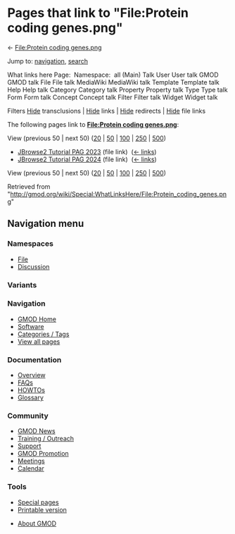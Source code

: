 <div id="mw-page-base" class="noprint">

</div>

<div id="mw-head-base" class="noprint">

</div>

<div id="content" class="mw-body" role="main">

<span id="top"></span>

<div id="mw-js-message" style="display:none;">

</div>



# <span dir="auto">Pages that link to "File:Protein coding genes.png"</span>

<div id="bodyContent">

<div id="contentSub">

← [File:Protein coding
genes.png](/wiki/File:Protein_coding_genes.png "File:Protein coding genes.png")

</div>

<div id="jump-to-nav" class="mw-jump">

Jump to: [navigation](#mw-navigation), [search](#p-search)

</div>

<div id="mw-content-text">

What links here Page:  Namespace:  all (Main) Talk User User talk GMOD
GMOD talk File File talk MediaWiki MediaWiki talk Template Template talk
Help Help talk Category Category talk Property Property talk Type Type
talk Form Form talk Concept Concept talk Filter Filter talk Widget
Widget talk

Filters
[Hide](/mediawiki/index.php?title=Special:WhatLinksHere/File:Protein_coding_genes.png&hidetrans=1 "Special:WhatLinksHere/File:Protein coding genes.png")
transclusions \|
[Hide](/mediawiki/index.php?title=Special:WhatLinksHere/File:Protein_coding_genes.png&hidelinks=1 "Special:WhatLinksHere/File:Protein coding genes.png")
links \|
[Hide](/mediawiki/index.php?title=Special:WhatLinksHere/File:Protein_coding_genes.png&hideredirs=1 "Special:WhatLinksHere/File:Protein coding genes.png")
redirects \|
[Hide](/mediawiki/index.php?title=Special:WhatLinksHere/File:Protein_coding_genes.png&hideimages=1 "Special:WhatLinksHere/File:Protein coding genes.png")
file links

The following pages link to **[File:Protein coding
genes.png](/wiki/File:Protein_coding_genes.png "File:Protein coding genes.png")**:

View (previous 50 \| next 50)
([20](/mediawiki/index.php?title=Special:WhatLinksHere/File:Protein_coding_genes.png&limit=20 "Special:WhatLinksHere/File:Protein coding genes.png")
\|
[50](/mediawiki/index.php?title=Special:WhatLinksHere/File:Protein_coding_genes.png&limit=50 "Special:WhatLinksHere/File:Protein coding genes.png")
\|
[100](/mediawiki/index.php?title=Special:WhatLinksHere/File:Protein_coding_genes.png&limit=100 "Special:WhatLinksHere/File:Protein coding genes.png")
\|
[250](/mediawiki/index.php?title=Special:WhatLinksHere/File:Protein_coding_genes.png&limit=250 "Special:WhatLinksHere/File:Protein coding genes.png")
\|
[500](/mediawiki/index.php?title=Special:WhatLinksHere/File:Protein_coding_genes.png&limit=500 "Special:WhatLinksHere/File:Protein coding genes.png"))

- [JBrowse2 Tutorial PAG
  2023](/wiki/JBrowse2_Tutorial_PAG_2023 "JBrowse2 Tutorial PAG 2023")
  (file link) ‎ <span class="mw-whatlinkshere-tools">([←
  links](/mediawiki/index.php?title=Special:WhatLinksHere&target=JBrowse2+Tutorial+PAG+2023 "Special:WhatLinksHere"))</span>
- [JBrowse2 Tutorial PAG
  2024](/wiki/JBrowse2_Tutorial_PAG_2024 "JBrowse2 Tutorial PAG 2024")
  (file link) ‎ <span class="mw-whatlinkshere-tools">([←
  links](/mediawiki/index.php?title=Special:WhatLinksHere&target=JBrowse2+Tutorial+PAG+2024 "Special:WhatLinksHere"))</span>

View (previous 50 \| next 50)
([20](/mediawiki/index.php?title=Special:WhatLinksHere/File:Protein_coding_genes.png&limit=20 "Special:WhatLinksHere/File:Protein coding genes.png")
\|
[50](/mediawiki/index.php?title=Special:WhatLinksHere/File:Protein_coding_genes.png&limit=50 "Special:WhatLinksHere/File:Protein coding genes.png")
\|
[100](/mediawiki/index.php?title=Special:WhatLinksHere/File:Protein_coding_genes.png&limit=100 "Special:WhatLinksHere/File:Protein coding genes.png")
\|
[250](/mediawiki/index.php?title=Special:WhatLinksHere/File:Protein_coding_genes.png&limit=250 "Special:WhatLinksHere/File:Protein coding genes.png")
\|
[500](/mediawiki/index.php?title=Special:WhatLinksHere/File:Protein_coding_genes.png&limit=500 "Special:WhatLinksHere/File:Protein coding genes.png"))

</div>

<div class="printfooter">

Retrieved from
"<http://gmod.org/wiki/Special:WhatLinksHere/File:Protein_coding_genes.png>"

</div>

<div id="catlinks" class="catlinks catlinks-allhidden">

</div>

<div class="visualClear">

</div>

</div>

</div>

<div id="mw-navigation">

## Navigation menu

<div id="mw-head">



<div id="left-navigation">

<div id="p-namespaces" class="vectorTabs" role="navigation"
aria-labelledby="p-namespaces-label">

### Namespaces

- <span id="ca-nstab-image"><a href="/wiki/File:Protein_coding_genes.png" accesskey="c"
  title="View the file page [c]">File</a></span>
- <span id="ca-talk"><a
  href="/mediawiki/index.php?title=File_talk:Protein_coding_genes.png&amp;action=edit&amp;redlink=1"
  accesskey="t"
  title="Discussion about the content page [t]">Discussion</a></span>

</div>

<div id="p-variants" class="vectorMenu emptyPortlet" role="navigation"
aria-labelledby="p-variants-label">

### 

### Variants[](#)

<div class="menu">

</div>

</div>

</div>

<div id="right-navigation">





</div>



</div>

</div>

</div>

<div id="mw-panel">

<div id="p-logo" role="banner">

<a href="/wiki/Main_Page"
style="background-image: url(http://gmod.org/images/GMOD-cogs.png);"
title="Visit the main page"></a>

</div>

<div id="p-Navigation" class="portal" role="navigation"
aria-labelledby="p-Navigation-label">

### Navigation

<div class="body">

- <span id="n-GMOD-Home">[GMOD Home](/wiki/Main_Page)</span>
- <span id="n-Software">[Software](/wiki/GMOD_Components)</span>
- <span id="n-Categories-.2F-Tags">[Categories /
  Tags](/wiki/Categories)</span>
- <span id="n-View-all-pages">[View all
  pages](/wiki/Special:AllPages)</span>

</div>

</div>

<div id="p-Documentation" class="portal" role="navigation"
aria-labelledby="p-Documentation-label">

### Documentation

<div class="body">

- <span id="n-Overview">[Overview](/wiki/Overview)</span>
- <span id="n-FAQs">[FAQs](/wiki/Category:FAQ)</span>
- <span id="n-HOWTOs">[HOWTOs](/wiki/Category:HOWTO)</span>
- <span id="n-Glossary">[Glossary](/wiki/Glossary)</span>

</div>

</div>

<div id="p-Community" class="portal" role="navigation"
aria-labelledby="p-Community-label">

### Community

<div class="body">

- <span id="n-GMOD-News">[GMOD News](/wiki/GMOD_News)</span>
- <span id="n-Training-.2F-Outreach">[Training /
  Outreach](/wiki/Training_and_Outreach)</span>
- <span id="n-Support">[Support](/wiki/Support)</span>
- <span id="n-GMOD-Promotion">[GMOD
  Promotion](/wiki/GMOD_Promotion)</span>
- <span id="n-Meetings">[Meetings](/wiki/Meetings)</span>
- <span id="n-Calendar">[Calendar](/wiki/Calendar)</span>

</div>

</div>

<div id="p-tb" class="portal" role="navigation"
aria-labelledby="p-tb-label">

### Tools

<div class="body">

- <span id="t-specialpages"><a href="/wiki/Special:SpecialPages" accesskey="q"
  title="A list of all special pages [q]">Special pages</a></span>
- <span id="t-print"><a
  href="/mediawiki/index.php?title=Special:WhatLinksHere/File:Protein_coding_genes.png&amp;printable=yes"
  rel="alternate" accesskey="p"
  title="Printable version of this page [p]">Printable version</a></span>

</div>

</div>

</div>

</div>

<div id="footer" role="contentinfo">

- <span id="footer-places-about">[About
  GMOD](/wiki/GMOD:About "GMOD:About")</span>

<!-- -->






</div>
